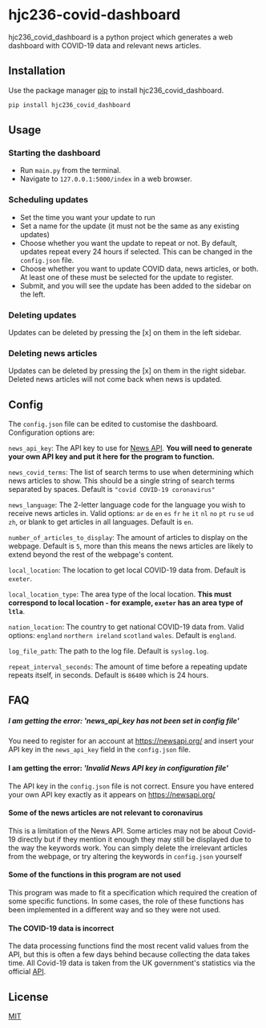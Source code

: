 # hjc236-covid-dashboard

hjc236_covid_dashboard is a python project which generates a web dashboard with COVID-19 data and relevant news articles.

## Installation

Use the package manager [pip](https://pip.pypa.io/en/stable/) to install hjc236_covid_dashboard.

```bash
pip install hjc236_covid_dashboard
```

## Usage

### Starting the dashboard
* Run ```main.py``` from the terminal.
* Navigate to ```127.0.0.1:5000/index``` in a web browser.

### Scheduling updates
* Set the time you want your update to run
* Set a name for the update (it must not be the same as any existing updates)
* Choose whether you want the update to repeat or not. By default, updates repeat every 24 hours if selected. This can be changed in the ```config.json``` file.
* Choose whether you want to update COVID data, news articles, or both. At least one of these must be selected for the update to register.
* Submit, and you will see the update has been added to the sidebar on the left.

### Deleting updates
Updates can be deleted by pressing the [x] on them in the left sidebar.

### Deleting news articles
Updates can be deleted by pressing the [x] on them in the right sidebar. Deleted news articles will not come back when news is updated.

## Config
The ```config.json```  file can be edited to customise the dashboard. Configuration options are:

```news_api_key```: The API key to use for [News API](https://newsapi.org/). **You will need to generate your own API key and put it here for the program to function.**

```news_covid_terms```: The list of search terms to use when determining which news articles to show. This should be a single string of search terms separated by spaces. Default is ```"covid COVID-19 coronavirus"```

```news_language```: The 2-letter language code for the language you wish to receive news articles in. Valid options: ```ar``` ```de``` ```en``` ```es``` ```fr``` ```he``` ```it``` ```nl``` ```no``` ```pt``` ```ru``` ```se``` ```ud``` ```zh```, or blank to get articles in all languages. Default is ```en```.

```number_of_articles_to_display```: The amount of articles to display on the webpage. Default is ```5```, more than this means the news articles are likely to extend beyond the rest of the webpage's content.

```local_location```: The location to get local COVID-19 data from. Default is ```exeter```.

```local_location_type```: The area type of the local location. **This must correspond to local location - for example, ```exeter``` has an area type of ```ltla```**.

```nation_location```: The country to get national COVID-19 data from. Valid options: ```england``` ```northern ireland``` ```scotland``` ```wales```. Default is ```england```.

```log_file_path```: The path to the log file. Default is ```syslog.log```.

```repeat_interval_seconds```: The amount of time before a repeating update repeats itself, in seconds. Default is ```86400``` which is 24 hours.

## FAQ
##### I am getting the error: *'news_api_key has not been set in config file'*
You need to register for an account at https://newsapi.org/ and insert your API key in the ```news_api_key``` field in the ```config.json``` file.

#### I am getting the error: *'Invalid News API key in configuration file'*
The API key in the ```config.json``` file is not correct. Ensure you have entered your own API key exactly as it appears on https://newsapi.org/

#### Some of the news articles are not relevant to coronavirus
This is a limitation of the News API. Some articles may not be about Covid-19 directly but if they mention it enough they may still be displayed due to the way the keywords work. You can simply delete the irrelevant articles from the webpage, or try altering the keywords in ```config.json``` yourself

#### Some of the functions in this program are not used
This program was made to fit a specification which required the creation of some specific functions. In some cases, the role of these functions has been implemented in a different way and so they were not used. 

#### The COVID-19 data is incorrect
The data processing functions find the most recent valid values from the API, but this is often a few days behind because collecting the data takes time. All Covid-19 data is taken from the UK government's statistics via the official [API](https://coronavirus.data.gov.uk/details/developers-guide).

## License
[MIT](https://choosealicense.com/licenses/mit/)

